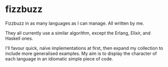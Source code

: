 # fizzbuzz
Fizzbuzz in as many languages as I can manage. All written by me.

They all currently use a similar algorithm, except the Erlang, Elixir, and Haskell ones.

I'll favour quick, naïve implementations at first, then expand my collection to include more generalised examples. My aim is to display the character of each language in an idiomatic simple piece of code.
